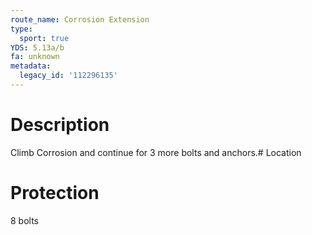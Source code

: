 ```yaml
---
route_name: Corrosion Extension
type:
  sport: true
YDS: 5.13a/b
fa: unknown
metadata:
  legacy_id: '112296135'
---
```

# Description
Climb Corrosion and continue for 3 more bolts and anchors.# Location
# Protection
8 bolts